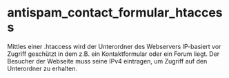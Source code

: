 # antispam_contact_formular_htaccess
Mittles einer .htaccess wird der Unterordner des Webservers IP-basiert vor Zugriff geschützt in dem z.B. ein Kontaktformular oder ein Forum liegt.
Der Besucher der Webseite muss seine IPv4 eintragen, um Zugriff auf den Unterordner zu erhalten.
